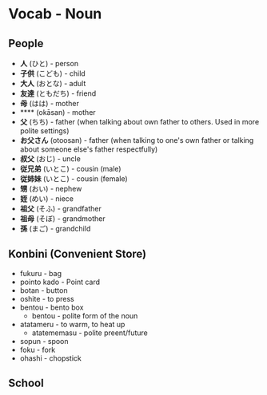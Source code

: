 # Vocab - Noun

## People
- **人** (ひと) - person
- **子供** (こども) - child
- **大人** (おとな) - adult
- **友達** (ともだち) - friend
- **母** (はは) - mother
- **** (okāsan) - mother
- **父** (ちち) - father (when talking about own father to others. Used in more polite settings)
- **お父さん** (otoosan) - father (when talking to one's own father or talking about someone else's father respectfully)
- **叔父** (おじ) - uncle
- **従兄弟** (いとこ) - cousin (male)
- **従姉妹** (いとこ) - cousin (female)
- **甥** (おい) - nephew
- **姪** (めい) - niece
- **祖父** (そふ) - grandfather
- **祖母** (そぼ) - grandmother
- **孫** (まご) - grandchild

## Konbini (Convenient Store)
- fukuru - bag
- pointo kado - Point card
- botan - button
- oshite - to press
- bentou - bento box
  - bentou - polite form of the noun
- atatameru - to warm, to heat up
  - atatememasu - polite preent/future
- sopun - spoon
- foku - fork
- ohashi - chopstick


## School

